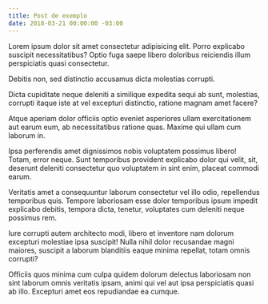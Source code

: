 ```yaml
---
title: Post de exemplo
date: 2018-03-21 00:00:00 -03:00
---
```


Lorem ipsum dolor sit amet consectetur adipisicing elit. Porro explicabo suscipit necessitatibus? Optio fuga saepe libero doloribus reiciendis illum perspiciatis quasi consectetur. 

Debitis non, sed distinctio accusamus dicta molestias corrupti.

Dicta cupiditate neque deleniti a similique expedita sequi ab sunt, molestias, corrupti itaque iste at vel excepturi distinctio, ratione magnam amet facere?

Atque aperiam dolor officiis optio eveniet asperiores ullam exercitationem aut earum eum, ab necessitatibus ratione quas. Maxime qui ullam cum laborum in.

Ipsa perferendis amet dignissimos nobis voluptatem possimus libero! Totam, error neque. Sunt temporibus provident explicabo dolor qui velit, sit, deserunt deleniti consectetur quo voluptatem in sint enim, placeat commodi earum.

Veritatis amet a consequuntur laborum consectetur vel illo odio, repellendus temporibus quis. Tempore laboriosam esse dolor temporibus ipsum impedit explicabo debitis, tempora dicta, tenetur, voluptates cum deleniti neque possimus rem.

Iure corrupti autem architecto modi, libero et inventore nam dolorum excepturi molestiae ipsa suscipit! Nulla nihil dolor recusandae magni maiores, suscipit a laborum blanditiis eaque minima repellat, totam omnis corrupti?

Officiis quos minima cum culpa quidem dolorum delectus laboriosam non sint laborum omnis veritatis ipsam, animi qui vel aut ipsa perspiciatis quasi ab illo. Excepturi amet eos repudiandae ea cumque.